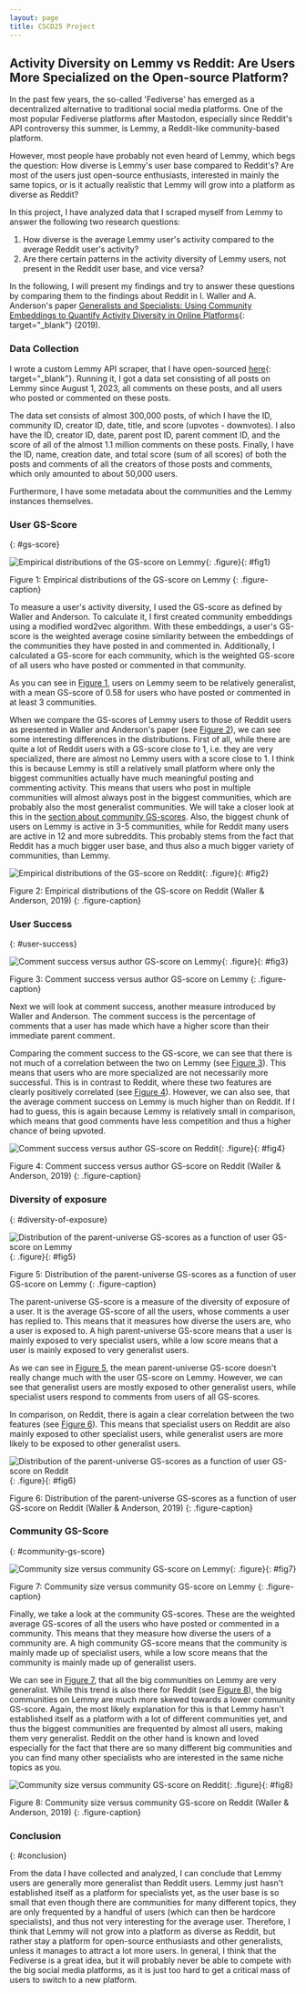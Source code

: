 ```yaml
---
layout: page
title: CSCD25 Project
---
```


## Activity Diversity on Lemmy vs Reddit: Are Users More Specialized on the Open-source Platform?

In the past few years, the so-called 'Fediverse' has emerged as a decentralized alternative to traditional social media platforms. One of the most popular Fediverse platforms after Mastodon, especially since Reddit's API controversy this summer, is Lemmy, a Reddit-like community-based platform.

However, most people have probably not even heard of Lemmy, which begs the question: How diverse is Lemmy's user base compared to Reddit's? Are most of the users just open-source enthusiasts, interested in mainly the same topics, or is it actually realistic that Lemmy will grow into a platform as diverse as Reddit?

In this project, I have analyzed data that I scraped myself from Lemmy to answer the following two research questions:

1. How diverse is the average Lemmy user's activity compared to the average Reddit user's activity?
2. Are there certain patterns in the activity diversity of Lemmy users, not present in the Reddit user base, and vice versa?

In the following, I will present my findings and try to answer these questions by comparing them to the findings about Reddit in I. Waller and A. Anderson's paper [Generalists and Specialists: Using Community Embeddings to Quantify Activity Diversity in Online Platforms](http://csslab.cs.toronto.edu/gs/actdiv-www2019.pdf){: target="_blank"} (2019).

### Data Collection

I wrote a custom Lemmy API scraper, that I have open-sourced [here](https://github.com/Zollerboy1/scrape_lemmy){: target="_blank"}. Running it, I got a data set consisting of all posts on Lemmy since August 1, 2023, all comments on these posts, and all users who posted or commented on these posts.

The data set consists of almost 300,000 posts, of which I have the ID, community ID, creator ID, date, title, and score (upvotes - downvotes). I also have the ID, creator ID, date, parent post ID, parent comment ID, and the score of all of the almost 1.1 million comments on these posts. Finally, I have the ID, name, creation date, and total score (sum of all scores) of both the posts and comments of all the creators of those posts and comments, which only amounted to about 50,000 users.

Furthermore, I have some metadata about the communities and the Lemmy instances themselves.

### User GS-Score
{: #gs-score}

![Empirical distributions of the GS-score on Lemmy](/assets/img/gs_score_hist.png){: .figure}{: #fig1}

Figure 1: Empirical distributions of the GS-score on Lemmy
{: .figure-caption}

To measure a user's activity diversity, I used the GS-score as defined by Waller and Anderson. To calculate it, I first created community embeddings using a modified word2vec algorithm. With these embeddings, a user's GS-score is the weighted average cosine similarity between the embeddings of the communities they have posted in and commented in. Additionally, I calculated a GS-score for each community, which is the weighted GS-score of all users who have posted or commented in that community.

As you can see in [Figure 1](#fig1), users on Lemmy seem to be relatively generalist, with a mean GS-score of 0.58 for users who have posted or commented in at least 3 communities.

When we compare the GS-scores of Lemmy users to those of Reddit users as presented in Waller and Anderson's paper (see [Figure 2](#fig2)), we can see some interesting differences in the distributions. First of all, while there are quite a lot of Reddit users with a GS-score close to 1, i.e. they are very specialized, there are almost no Lemmy users with a score close to 1. I think this is because Lemmy is still a relatively small platform where only the biggest communities actually have much meaningful posting and commenting activity. This means that users who post in multiple communities will almost always post in the biggest communities, which are probably also the most generalist communities. We will take a closer look at this in the [section about community GS-scores](#community-gs-score). Also, the biggest chunk of users on Lemmy is active in 3-5 communities, while for Reddit many users are active in 12 and more subreddits. This probably stems from the fact that Reddit has a much bigger user base, and thus also a much bigger variety of communities, than Lemmy.

![Empirical distributions of the GS-score on Reddit](/assets/img/gs_score_hist_reddit.png){: .figure}{: #fig2}

Figure 2: Empirical distributions of the GS-score on Reddit (Waller & Anderson, 2019)
{: .figure-caption}

### User Success
{: #user-success}

![Comment success versus author GS-score on Lemmy](/assets/img/gs_score_vs_success.png){: .figure}{: #fig3}

Figure 3: Comment success versus author GS-score on Lemmy
{: .figure-caption}

Next we will look at comment success, another measure introduced by Waller and Anderson. The comment success is the percentage of comments that a user has made which have a higher score than their immediate parent comment.

Comparing the comment success to the GS-score, we can see that there is not much of a correlation between the two on Lemmy (see [Figure 3](#fig3)). This means that users who are more specialized are not necessarily more successful. This is in contrast to Reddit, where these two features are clearly positively correlated (see [Figure 4](#fig4)). However, we can also see, that the average comment success on Lemmy is much higher than on Reddit. If I had to guess, this is again because Lemmy is relatively small in comparison, which means that good comments have less competition and thus a higher chance of being upvoted.

![Comment success versus author GS-score on Reddit](/assets/img/gs_score_vs_success_reddit.png){: .figure}{: #fig4}

Figure 4: Comment success versus author GS-score on Reddit (Waller & Anderson, 2019)
{: .figure-caption}

### Diversity of exposure
{: #diversity-of-exposure}

![Distribution of the parent-universe GS-scores as a function of user GS-score on Lemmy](/assets/img/gs_score_vs_parent.png){: .figure}{: #fig5}

Figure 5: Distribution of the parent-universe GS-scores as a function of user GS-score on Lemmy
{: .figure-caption}

The parent-universe GS-score is a measure of the diversity of exposure of a user. It is the average GS-score of all the users, whose comments a user has replied to. This means that it measures how diverse the users are, who a user is exposed to. A high parent-universe GS-score means that a user is mainly exposed to very specialist users, while a low score means that a user is mainly exposed to very generalist users.

As we can see in [Figure 5](#fig5), the mean parent-universe GS-score doesn't really change much with the user GS-score on Lemmy. However, we can see that generalist users are mostly exposed to other generalist users, while specialist users respond to comments from users of all GS-scores.

In comparison, on Reddit, there is again a clear correlation between the two features (see [Figure 6](#fig6)). This means that specialist users on Reddit are also mainly exposed to other specialist users, while generalist users are more likely to be exposed to other generalist users.

![Distribution of the parent-universe GS-scores as a function of user GS-score on Reddit](/assets/img/gs_score_vs_parent_reddit.png){: .figure}{: #fig6}

Figure 6: Distribution of the parent-universe GS-scores as a function of user GS-score on Reddit (Waller & Anderson, 2019)
{: .figure-caption}

### Community GS-Score
{: #community-gs-score}

![Community size versus community GS-score on Lemmy](/assets/img/community_gs_score_vs_num_users.png){: .figure}{: #fig7}

Figure 7: Community size versus community GS-score on Lemmy
{: .figure-caption}

Finally, we take a look at the community GS-scores. These are the weighted average GS-scores of all the users who have posted or commented in a community. This means that they measure how diverse the users of a community are. A high community GS-score means that the community is mainly made up of specialist users, while a low score means that the community is mainly made up of generalist users.

We can see in [Figure 7](#fig7), that all the big communities on Lemmy are very generalist. While this trend is also there for Reddit (see [Figure 8](#fig8)), the big communities on Lemmy are much more skewed towards a lower community GS-score. Again, the most likely explanation for this is that Lemmy hasn't established itself as a platform with a lot of different communities yet, and thus the biggest communities are frequented by almost all users, making them very generalist. Reddit on the other hand is known and loved especially for the fact that there are so many different big communities and you can find many other specialists who are interested in the same niche topics as you.

![Community size versus community GS-score on Reddit](/assets/img/community_gs_score_vs_num_users_reddit.png){: .figure}{: #fig8}

Figure 8: Community size versus community GS-score on Reddit (Waller & Anderson, 2019)
{: .figure-caption}

### Conclusion
{: #conclusion}

From the data I have collected and analyzed, I can conclude that Lemmy users are generally more generalist than Reddit users. Lemmy just hasn't established itself as a platform for specialists yet, as the user base is so small that even though there are communities for many different topics, they are only frequented by a handful of users (which can then be hardcore specialists), and thus not very interesting for the average user. Therefore, I think that Lemmy will not grow into a platform as diverse as Reddit, but rather stay a platform for open-source enthusiasts and other generalists, unless it manages to attract a lot more users. In general, I think that the Fediverse is a great idea, but it will probably never be able to compete with the big social media platforms, as it is just too hard to get a critical mass of users to switch to a new platform.
